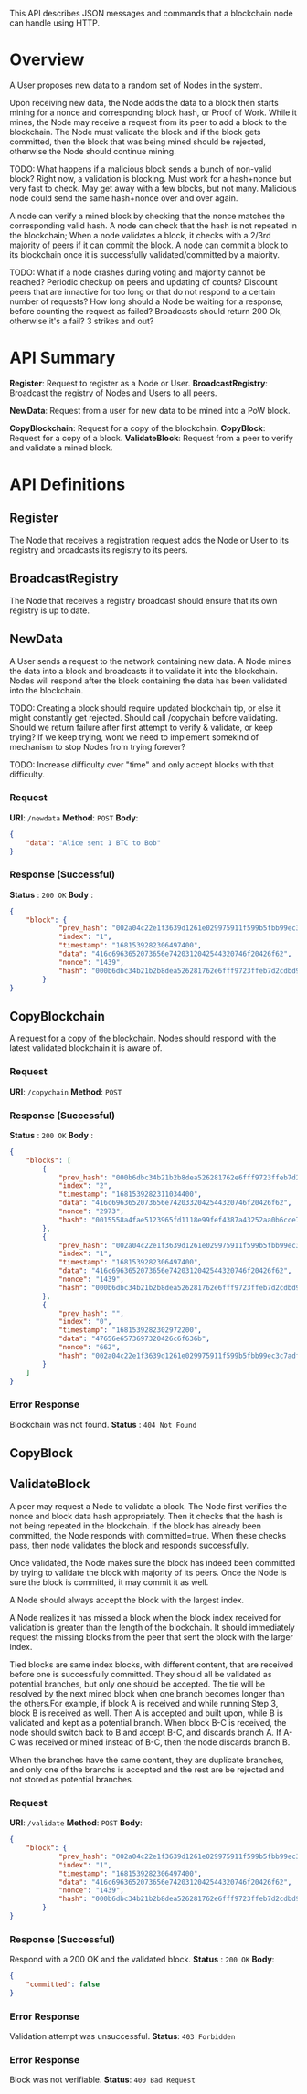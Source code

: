 This API describes JSON messages and commands that a blockchain node can handle using HTTP.

# Overview

A User proposes new data to a random set of Nodes in the system. 

Upon receiving new data, the Node adds the data to a block then starts mining for a nonce and corresponding block hash, or Proof of Work. While it mines, the Node may receive a request from its peer to add a block to the blockchain. The Node must validate the block and if the block gets committed, then the block that was being mined should be rejected, otherwise the Node should continue mining.

TODO: What happens if a malicious block sends a bunch of non-valid block? Right now, a validation is blocking. Must work for a hash+nonce but very fast to check. May get away with a few blocks, but not many. Malicious node could send the same hash+nonce over and over again.

A node can verify a mined block by checking that the nonce matches the corresponding valid hash.
A node can check that the hash is not repeated in the blockchain; When a node validates a block, it checks with a 2/3rd majority of peers if it can commit the block.
A node can commit a block to its blockchain once it is successfully validated/committed by a majority.

TODO: What if a node crashes during voting and majority cannot be reached?
        Periodic checkup on peers and updating of counts?
            Discount peers that are innactive for too long or that do not respond to a certain number of requests?
                How long should a Node be waiting for a response, before counting the request as failed?
                    Broadcasts should return 200 Ok, otherwise it's a fail? 3 strikes and out?

# API Summary

**Register**: Request to register as a Node or User.
**BroadcastRegistry**: Broadcast the registry of Nodes and Users to all peers.

**NewData**: Request from a user for new data to be mined into a PoW block.

**CopyBlockchain**: Request for a copy of the blockchain.
**CopyBlock**: Request for a copy of a block.
**ValidateBlock**: Request from a peer to verify and validate a mined block.


# API Definitions

## Register
The Node that receives a registration request adds the Node or User to its registry and broadcasts its registry to its peers.

## BroadcastRegistry
The Node that receives a registry broadcast should ensure that its own registry is up to date.

## NewData
A User sends a request to the network containing new data. A Node mines the data into a block and broadcasts it to validate it into the blockchain. Nodes will respond after the block containing the data has been validated into the blockchain.

TODO: Creating a block should require updated blockchain tip, or else it might constantly get rejected. Should call /copychain before validating. Should we return failure after first attempt to verify & validate, or keep trying? If we keep trying, wont we need to implement somekind of mechanism to stop Nodes from trying forever?

TODO: Increase difficulty over "time" and only accept blocks with that difficulty.

### Request
**URI**: `/newdata`
**Method**: `POST`
**Body**:
```json
{
    "data": "Alice sent 1 BTC to Bob"
}
```

### Response (Successful)
**Status** : `200 OK`
**Body** :
```json
{
    "block": {
            "prev_hash": "002a04c22e1f3639d1261e029975911f599b5fbb99ec3c7adf47523dbd7ecb6c",
            "index": "1",
            "timestamp": "1681539282306497400",
            "data": "416c6963652073656e7420312042544320746f20426f62",
            "nonce": "1439",
            "hash": "000b6dbc34b21b2b8dea526281762e6fff9723ffeb7d2cdbd932ed15f9341c9d"
        }
}
```


## CopyBlockchain
A request for a copy of the blockchain. Nodes should respond with the latest validated blockchain it is aware of.

### Request
**URI**: `/copychain`
**Method**: `POST`

### Response (Successful)
**Status** : `200 OK`
**Body** : 
```json
{
    "blocks": [
        {
            "prev_hash": "000b6dbc34b21b2b8dea526281762e6fff9723ffeb7d2cdbd932ed15f9341c9d",
            "index": "2",
            "timestamp": "1681539282311034400",
            "data": "416c6963652073656e7420332042544320746f20426f62",
            "nonce": "2973",
            "hash": "0015558a4fae5123965fd1118e99fef4387a43252aa0b6cce72a660d317e9658"
        },
        {
            "prev_hash": "002a04c22e1f3639d1261e029975911f599b5fbb99ec3c7adf47523dbd7ecb6c",
            "index": "1",
            "timestamp": "1681539282306497400",
            "data": "416c6963652073656e7420312042544320746f20426f62",
            "nonce": "1439",
            "hash": "000b6dbc34b21b2b8dea526281762e6fff9723ffeb7d2cdbd932ed15f9341c9d"
        },
        {
            "prev_hash": "",
            "index": "0",
            "timestamp": "1681539282302972200",
            "data": "47656e6573697320426c6f636b",
            "nonce": "662",
            "hash": "002a04c22e1f3639d1261e029975911f599b5fbb99ec3c7adf47523dbd7ecb6c"
        }
    ]
}
```

### Error Response
Blockchain was not found.
**Status** : `404 Not Found`

## CopyBlock

## ValidateBlock
A peer may request a Node to validate a block. The Node first verifies the nonce and block data hash appropriately. Then it checks that the hash is not being repeated in the blockchain. If the block has already been committed, the Node responds with committed=true. When these checks pass, then node validates the block and responds successfully. 

Once validated, the Node makes sure the block has indeed been committed by trying to validate the block with majority of its peers. Once the Node is sure the block is committed, it may commit it as well. 

A Node should always accept the block with the largest index. 

A Node realizes it has missed a block when the block index received for validation is greater than the length of the blockchain. It should immediately request the missing blocks from the peer that sent the block with the larger index.

Tied blocks are same index blocks, with different content, that are received before one is successfully committed. They should all be validated as potential branches, but only one should be accepted. The tie will be resolved by the next mined block when one branch becomes longer than the others.For example, if block A is received and while running Step 3, block B is received as well. Then A is accepted and built upon, while B is validated and kept as a potential branch. When block B-C is received, the node should switch back to B and accept B-C, and discards branch A. If A-C was received or mined instead of B-C, then the node discards branch B.

When the branches have the same content, they are duplicate branches, and only one of the branchs is accepted and the rest are be rejected and not stored as potential branches.

### Request
**URI**: `/validate`
**Method**: `POST`
**Body**:
```json
{
    "block": {
            "prev_hash": "002a04c22e1f3639d1261e029975911f599b5fbb99ec3c7adf47523dbd7ecb6c",
            "index": "1",
            "timestamp": "1681539282306497400",
            "data": "416c6963652073656e7420312042544320746f20426f62",
            "nonce": "1439",
            "hash": "000b6dbc34b21b2b8dea526281762e6fff9723ffeb7d2cdbd932ed15f9341c9d"
        }
}
```

### Response (Successful)
Respond with a 200 OK and the validated block.
**Status** : `200 OK`
**Body**:
```json
{
    "committed": false
}
```

### Error Response
Validation attempt was unsuccessful.
**Status**: `403 Forbidden`

### Error Response
Block was not verifiable.
**Status**: `400 Bad Request`
